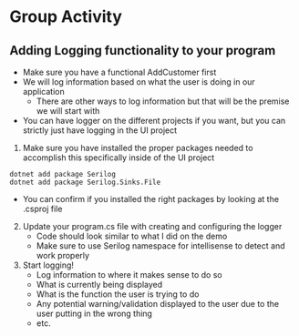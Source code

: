 # Group Activity

## Adding Logging functionality to your program
* Make sure you have a functional AddCustomer first
* We will log information based on what the user is doing in our application
    * There are other ways to log information but that will be the premise we will start with
* You can have logger on the different projects if you want, but you can strictly just have logging in the UI project
1. Make sure you have installed the proper packages needed to accomplish this specifically inside of the UI project
```
dotnet add package Serilog
dotnet add package Serilog.Sinks.File
```
* You can confirm if you installed the right packages by looking at the .csproj file
2. Update your program.cs file with creating and configuring the logger
    * Code should look similar to what I did on the demo
    * Make sure to use Serilog namespace for intellisense to detect and work properly
3. Start logging!
    * Log information to where it makes sense to do so
    * What is currently being displayed
    * What is the function the user is trying to do
    * Any potential warning/validation displayed to the user due to the user putting in the wrong thing
    * etc.
